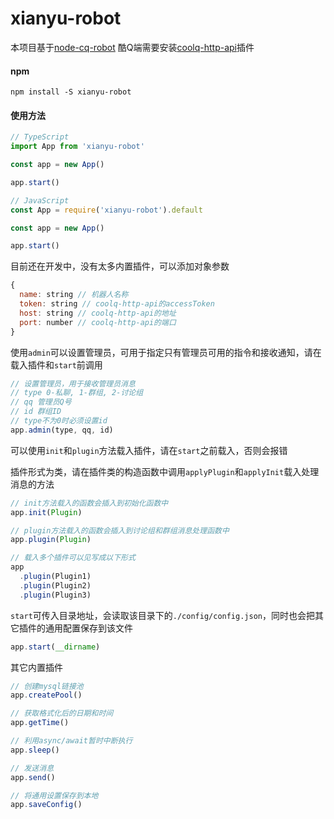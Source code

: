 # xianyu-robot

本项目基于[node-cq-robot](https://github.com/CaoMeiYouRen/node-cq-robot)
酷Q端需要安装[coolq-http-api](https://github.com/richardchien/coolq-http-api)插件

#### npm
```
npm install -S xianyu-robot
```

#### 使用方法
``` ts
// TypeScript
import App from 'xianyu-robot'

const app = new App()

app.start()

// JavaScript
const App = require('xianyu-robot').default

const app = new App()

app.start()
```

目前还在开发中，没有太多内置插件，可以添加对象参数

```js
{
  name: string // 机器人名称
  token: string // coolq-http-api的accessToken
  host: string // coolq-http-api的地址
  port: number // coolq-http-api的端口
}
```
使用`admin`可以设置管理员，可用于指定只有管理员可用的指令和接收通知，请在载入插件和`start`前调用
```js
// 设置管理员，用于接收管理员消息
// type 0-私聊, 1-群组, 2-讨论组
// qq 管理员Q号
// id 群组ID
// type不为0时必须设置id
app.admin(type, qq, id)
```

可以使用`init`和`plugin`方法载入插件，请在`start`之前载入，否则会报错

插件形式为类，请在插件类的构造函数中调用`applyPlugin`和`applyInit`载入处理消息的方法

```js
// init方法载入的函数会插入到初始化函数中
app.init(Plugin)

// plugin方法载入的函数会插入到讨论组和群组消息处理函数中
app.plugin(Plugin)

// 载入多个插件可以见写成以下形式
app
  .plugin(Plugin1)
  .plugin(Plugin2)
  .plugin(Plugin3)

```
`start`可传入目录地址，会读取该目录下的`./config/config.json`，同时也会把其它插件的通用配置保存到该文件
```js
app.start(__dirname)
```
其它内置插件
```js
// 创建mysql链接池
app.createPool()

// 获取格式化后的日期和时间
app.getTime()

// 利用async/await暂时中断执行
app.sleep()

// 发送消息
app.send()

// 将通用设置保存到本地
app.saveConfig()
```

